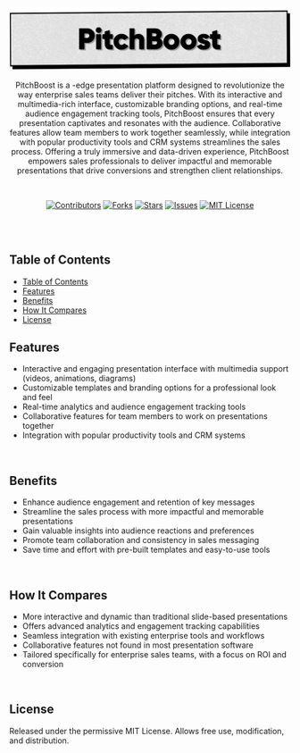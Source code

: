 <p align="center">
   <img src="https://github.com/harehimself/pitchboost/blob/master/PitchBoost.png">
</p>

<p align="center">
   PitchBoost is a -edge presentation platform designed to revolutionize the way enterprise sales teams deliver their pitches. With its interactive and multimedia-rich interface, customizable branding options, and real-time audience engagement tracking tools, PitchBoost ensures that every presentation captivates and resonates with the audience. Collaborative features allow team members to work together seamlessly, while integration with popular productivity tools and CRM systems streamlines the sales process. Offering a truly immersive and data-driven experience, PitchBoost empowers sales professionals to deliver impactful and memorable presentations that drive conversions and strengthen client relationships.
</p>
<br>

<p align="center">
  <a href="https://github.com/harehimself/pitchboost/graphs/contributors">
    <img src="https://img.shields.io/github/contributors/harehimself/pitchboost" alt="Contributors"></a>
  <a href="https://github.com/harehimself/pitchboost/network/members">
    <img src="https://img.shields.io/github/forks/harehimself/pitchboost" alt="Forks"></a>
  <a href="https://github.com/harehimself/pitchboost/stargazers">
    <img src="https://img.shields.io/github/stars/harehimself/pitchboost" alt="Stars"></a>
  <a href="https://github.com/harehimself/pitchboost/issues">
    <img src="https://img.shields.io/github/issues/harehimself/pitchboost" alt="Issues"></a>
  <a href="https://github.com/harehimself/pitchboost/blob/main/LICENSE">
    <img src="https://img.shields.io/github/license/harehimself/pitchboost" alt="MIT License"></a>
</p>

<br><br>

## Table of Contents
- [Table of Contents](#table-of-contents)
- [Features](#features)
- [Benefits](#benefits)
- [How It Compares](#how-it-compares)
- [License](#license)

## Features
- Interactive and engaging presentation interface with multimedia support (videos, animations, diagrams)
- Customizable templates and branding options for a professional look and feel
- Real-time analytics and audience engagement tracking tools
- Collaborative features for team members to work on presentations together
- Integration with popular productivity tools and CRM systems
<br>

## Benefits
- Enhance audience engagement and retention of key messages
- Streamline the sales process with more impactful and memorable presentations
- Gain valuable insights into audience reactions and preferences
- Promote team collaboration and consistency in sales messaging
- Save time and effort with pre-built templates and easy-to-use tools
<br>

## How It Compares
- More interactive and dynamic than traditional slide-based presentations
- Offers advanced analytics and engagement tracking capabilities
- Seamless integration with existing enterprise tools and workflows
- Collaborative features not found in most presentation software
- Tailored specifically for enterprise sales teams, with a focus on ROI and conversion
<br>

## License
Released under the permissive MIT License. Allows free use, modification, and distribution.
